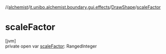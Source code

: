 //[alchemist](../../../index.md)/[it.unibo.alchemist.boundary.gui.effects](../index.md)/[DrawShape](index.md)/[scaleFactor](scale-factor.md)

# scaleFactor

[jvm]\
private open var [scaleFactor](scale-factor.md): RangedInteger
